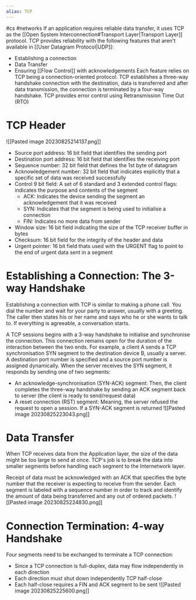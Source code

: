 ```yaml
---
alias: TCP
---
```

#cs #networks 
If an application requires reliable data transfer, it uses TCP as the [[Open System Interconnection#Transport Layer|Transport Layer]] protocol. TCP provides reliability with the following features that aren't available in [[User Datagram Protocol|UDP]]:
- Establishing a connection
- Data Transfer
- Ensuring [[Flow Control]] with acknowledgements
Each feature relies on TCP being a connection-oriented protocol. TCP establishes a three-way handshake connection with the destination, data is transferred and after data transmission, the connection is terminated by a four-way handshake. TCP provides error control using Retransmission Time Out (RTO)

# TCP Header
![[Pasted image 20230825214137.png]]
- Source port address: 16 bit field that identifies the sending port
- Destination port address: 16 bit field that identifies the receiving port
- Sequence number: 32 bit field that defines the 1st byte of datagram
- Acknowledgement number: 32 bit field that indicates explicitly that a specific set of data was received successfully
- Control 9 bit field: A set of 6 standard and 3 extended control flags: indicates the purpose and contents of the segment
	- ACK: Indicates the device sending the segment an acknowledgement that it was received
	- SYN: Indicates that the segment is being used to initialise a connection 
	- FIN: Indicates no more data from sender
- Window size: 16 bit field indicating the size of the TCP receiver buffer in bytes
- Checksum: 16 bit field for the integrity of the header and data
- Urgent pointer: 16 bit field thats used with the URGENT flag to point to the end of urgent data sent in a segment

# Establishing a Connection: The 3-way Handshake
Establishing a connection with TCP is similar to making a phone call. You dial the number and wait for your party to answer, usually with a greeting. The caller then states his or her name and says who he or she wants to talk to. If everything is agreeable, a conversation starts.

A TCP sessions begins with a 3-way handshake to initialise and synchronise the connection. This connection remains open for the duration of the interaction between the two ends. For example, a client A sends a TCP synchronisation SYN segment to the destination device B, usually a server. A destination port number is specified and a source port number is assigned dynamically. When the server receives the SYN segment, it responds by sending one of two segments: 
- An acknowledge-synchronisation (SYN-ACK) segment: Then, the client completes the three-way handshake by sending an ACK segment back to server (the client is ready to send/request data)
- A reset connection (RST) segment: Meaning, the server refused the request to open a session. If a SYN-ACK segment is returned
![[Pasted image 20230825223043.png]]

# Data Transfer 
When TCP receives data from the Application layer, the size of the data might be too large to send at once. TCP's job is to break the data into smaller segments before handling each segment to the Internetwork layer. 

Receipt of data must be acknowledged with an ACK that specifies the byte number that the receiver is expecting to receive from the sender. Each segment is labeled with a sequence number in order to track and identify the amount of data being transferred and any out of ordered packets.
![[Pasted image 20230825224830.png]]

# Connection Termination: 4-way Handshake
Four segments need to be exchanged to terminate a TCP connection:
- Since a TCP connection is full-duplex, data may flow independently in each direction
- Each direction must shut down independently TCP half-close
- Each half-close requires a FIN and ACK segment to be sent
![[Pasted image 20230825225600.png]]

